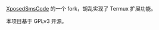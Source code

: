 [XposedSmsCode](https://github.com/tianma8023/XposedSmsCode) 的一个 fork，胡乱实现了 Termux 扩展功能。

本项目基于 GPLv3 开源。
